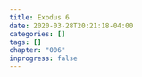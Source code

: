 ```yaml
---
title: Exodus 6
date: 2020-03-28T20:21:18-04:00
categories: []
tags: []
chapter: "006"
inprogress: false
---
```


